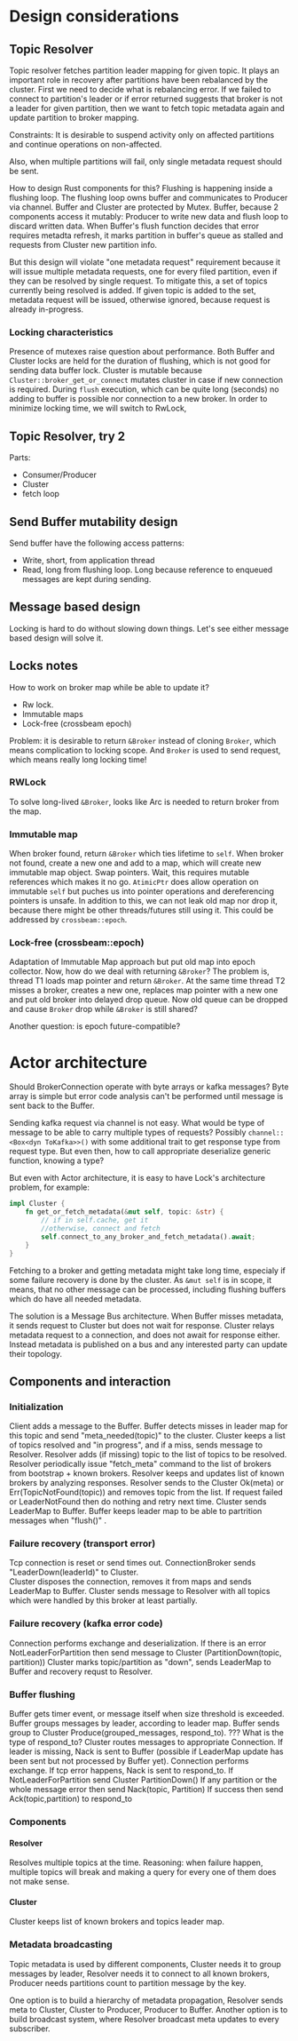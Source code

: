 # Design considerations

## Topic Resolver
Topic resolver fetches partition leader mapping for given topic.
It plays an important role in recovery after partitions have been rebalanced by the cluster.
First we need to decide what is rebalancing error. If we failed to connect to partition's leader or if error returned 
suggests that broker is not a leader for given partition, then we want to fetch topic metadata again and update 
partition to broker mapping.

Constraints: It is desirable to suspend activity only on affected partitions and continue operations on non-affected.

Also, when multiple partitions will fail, only single metadata request should be sent. 

How to design Rust components for this?
Flushing is happening inside a flushing loop. The flushing loop owns buffer and communicates to Producer via channel.
Buffer and Cluster are protected by Mutex. Buffer, because 2 components access it mutably: Producer to write new data
and flush loop to discard written data. 
When Buffer's flush function decides that error requires metadta refresh, it marks partition in buffer's queue as 
stalled and requests from Cluster new partition info.

But this design will violate "one metadata request" requirement because it will issue multiple metadata requests, one 
for every filed partition, even if they can be resolved by single request.
To mitigate this, a set of topics currently being resolved is added. If given topic is added to the set, metadata 
request will be issued, otherwise ignored, because request is already in-progress.

### Locking characteristics
Presence of mutexes raise question about performance.
Both Buffer and Cluster locks are held for the duration of flushing, which is not good for sending data buffer lock.
Cluster is mutable because `Cluster::broker_get_or_connect` mutates cluster in case if new connection is required.
During `flush` execution, which can be quite long (seconds) no adding to buffer is possible nor connection to a new 
broker. In order to minimize locking time, we will switch to RwLock,  


## Topic Resolver, try 2
Parts: 
* Consumer/Producer
* Cluster
* fetch loop


## Send Buffer mutability design
Send buffer have the following access patterns:
* Write, short, from application thread
* Read, long from flushing loop. Long because reference to enqueued messages are kept during sending. 

## Message based design
Locking is hard to do without slowing down things. Let's see either message based design will solve it.

## Locks notes
How to work on broker map while be able to update it?
* Rw lock.
* Immutable maps 
* Lock-free (crossbeam epoch)

Problem: it is desirable to return `&Broker` instead of cloning `Broker`, which means complication to locking scope. And
`Broker` is used to send request, which means really long locking time!

### RWLock
To solve long-lived `&Broker`, looks like Arc is needed to return broker from the map.

### Immutable map
When broker found, return `&Broker` which ties lifetime to `self`.
When broker not found, create a new one and add to a map, which will create new immutable map object. Swap pointers. Wait,
this requires mutable references which makes it no go. 
`AtimicPtr` does allow operation on immutable `self` but puches us into pointer operations and dereferencing pointers is 
unsafe. In addition to this, we can not leak old map nor drop it, because there might be other threads/futures still 
using it. This could be addressed by `crossbeam::epoch`.

### Lock-free (crossbeam::epoch)
Adaptation of Immutable Map approach but put old map into epoch collector. Now, how do we deal with returning `&Broker`?
The problem is, thread T1 loads map pointer and return `&Broker`. At the same time thread T2 misses a broker, creates a 
new one, replaces map pointer with a new one and put old broker into delayed drop queue. Now old queue can be dropped 
and cause `Broker` drop while `&Broker` is still shared?

Another question: is epoch future-compatible?

# Actor architecture
Should BrokerConnection operate with byte arrays or kafka messages? Byte array is simple but error code analysis can't 
be performed until message is sent back to the Buffer.

Sending kafka request via channel is not easy. What would be type of message to be able to carry multiple types of 
requests? Possibly `channel::<Box<dyn ToKafka>>()` with some additional trait to get response type from request type. But
even then, how to call appropriate deserialize generic function, knowing a type?

But even with Actor architecture, it is easy to have Lock's architecture problem, for example:
```rust
impl Cluster {
    fn get_or_fetch_metadata(&mut self, topic: &str) {
        // if in self.cache, get it
        //otherwise, connect and fetch
        self.connect_to_any_broker_and_fetch_metadata().await;
    }
}
```

Fetching to a broker and getting metadata might take long time, especialy if some failure recovery is done by the 
cluster. As `&mut self` is in scope, it means, that no other message can be processed, including flushing buffers which 
do have all needed metadata.

The solution is a Message Bus architecture. When Buffer misses metadata, it sends request to Cluster but does not wait
for response. Cluster relays metadata request to a connection, and does not await for response either. Instead metadata 
is published on a bus and any interested party can update their topology. 

## Components and interaction
### Initialization
Client adds a message to the Buffer.
Buffer detects misses in leader map for this topic and send "meta_needed(topic)" to the cluster.
Cluster keeps a list of topics resolved and "in progress", and if a miss, sends message to Resolver.
Resolver adds (if missing) topic to the list of topics to be resolved.
Resolver periodically issue "fetch_meta" command to the list of brokers from bootstrap + known brokers.
Resolver keeps and updates list of known brokers by analyzing responses.
Resolver sends to the Cluster Ok(meta) or Err(TopicNotFound(topic)) and removes topic from the list. If request failed
  or LeaderNotFound then do nothing and retry next time.
Cluster sends LeaderMap to Buffer.
Buffer keeps leader map to be able to partrition messages when "flush()" .

### Failure recovery (transport error)
Tcp connection is reset or send times out. ConnectionBroker sends "LeaderDown(leaderId)" to Cluster.  
Cluster disposes the connection, removes it from maps and sends LeaderMap to Buffer.
Cluster sends message to Resolver with all topics which were handled by this broker at least partially.

### Failure recovery (kafka error code)
Connection performs exchange and deserialization. If there is an error NotLeaderForPartition then send message to 
  Cluster (PartitionDown(topic, partition))
Cluster marks topic/partition as "down", sends LeaderMap to Buffer and recovery requst to Resolver. 

### Buffer flushing
Buffer gets timer event, or message itself when size threshold is exceeded.
Buffer groups messages by leader, according to leader map.
Buffer sends group to Cluster Produce(grouped_messages, respond_to).
  ??? What is the type of respond_to?
Cluster routes messages to appropriate Connection. If leader is missing, Nack is sent to Buffer (possible if LeaderMap 
  update has been sent but not processed by Buffer yet).
Connection performs exchange. 
    If tcp error happens, Nack is sent to respond_to.
    If NotLeaderForPartition send Cluster PartitionDown()
    If any partition or the whole message error then send Nack(topic, Partition)
    If success then send Ack(topic,partition) to respond_to
    
### Components
#### Resolver
Resolves multiple topics at the time. Reasoning: when failure happen, multiple topics will break and making a query for 
every one of them does not make sense.  

#### Cluster 
Cluster keeps list of known brokers and topics leader map.

### Metadata broadcasting
Topic metadata is used by different components, Cluster needs it to group messages by leader, Resolver needs it to connect to all
known brokers, Producer needs partitions count to partition message by the key.

One option is to build a hierarchy of metadata propagation, Resolver sends meta to Cluster, Cluster to Producer, Producer to Buffer.
Another option is to build broadcast system, where Resolver broadcast meta updates to every subscriber.
